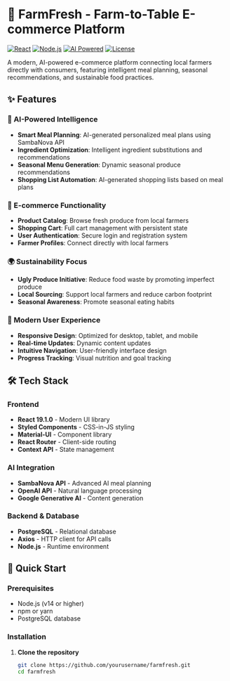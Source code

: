# 🌱 FarmFresh - Farm-to-Table E-commerce Platform

[![React](https://img.shields.io/badge/React-19.1.0-blue.svg)](https://reactjs.org/)
[![Node.js](https://img.shields.io/badge/Node.js-Latest-green.svg)](https://nodejs.org/)
[![AI Powered](https://img.shields.io/badge/AI-Powered-orange.svg)](https://sambanova.ai/)
[![License](https://img.shields.io/badge/License-MIT-yellow.svg)](LICENSE)

A modern, AI-powered e-commerce platform connecting local farmers directly with consumers, featuring intelligent meal planning, seasonal recommendations, and sustainable food practices.

## ✨ Features

### 🤖 AI-Powered Intelligence
- **Smart Meal Planning**: AI-generated personalized meal plans using SambaNova API
- **Ingredient Optimization**: Intelligent ingredient substitutions and recommendations
- **Seasonal Menu Generation**: Dynamic seasonal produce recommendations
- **Shopping List Automation**: AI-generated shopping lists based on meal plans

### 🛒 E-commerce Functionality
- **Product Catalog**: Browse fresh produce from local farmers
- **Shopping Cart**: Full cart management with persistent state
- **User Authentication**: Secure login and registration system
- **Farmer Profiles**: Connect directly with local farmers

### 🌍 Sustainability Focus
- **Ugly Produce Initiative**: Reduce food waste by promoting imperfect produce
- **Local Sourcing**: Support local farmers and reduce carbon footprint
- **Seasonal Awareness**: Promote seasonal eating habits

### 📱 Modern User Experience
- **Responsive Design**: Optimized for desktop, tablet, and mobile
- **Real-time Updates**: Dynamic content updates
- **Intuitive Navigation**: User-friendly interface design
- **Progress Tracking**: Visual nutrition and goal tracking

## 🛠️ Tech Stack

### Frontend
- **React 19.1.0** - Modern UI library
- **Styled Components** - CSS-in-JS styling
- **Material-UI** - Component library
- **React Router** - Client-side routing
- **Context API** - State management

### AI Integration
- **SambaNova API** - Advanced AI meal planning
- **OpenAI API** - Natural language processing
- **Google Generative AI** - Content generation

### Backend & Database
- **PostgreSQL** - Relational database
- **Axios** - HTTP client for API calls
- **Node.js** - Runtime environment

## 🚀 Quick Start

### Prerequisites
- Node.js (v14 or higher)
- npm or yarn
- PostgreSQL database

### Installation

1. **Clone the repository**
   ```bash
   git clone https://github.com/yourusername/farmfresh.git
   cd farmfresh
   ```
